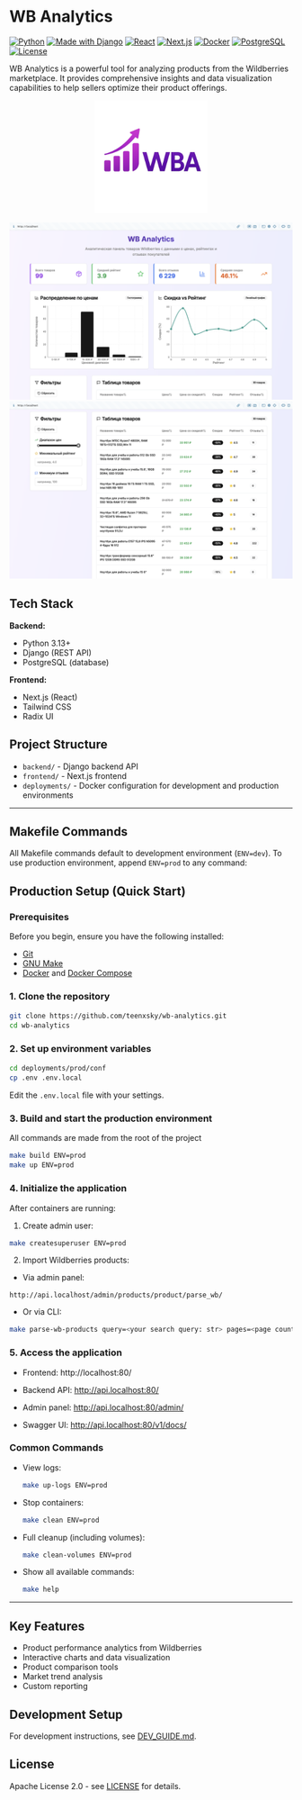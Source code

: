 # WB Analytics

[![Python](https://img.shields.io/badge/python-3.13%2B-blue?logo=python&logoColor=white)](https://www.python.org/)
[![Made with Django](https://img.shields.io/badge/Django-5.x-success?logo=django&logoColor=white)](https://www.djangoproject.com/)
[![React](https://img.shields.io/badge/React-19.x-%2361DAFB?logo=react&logoColor=white)](https://reactjs.org/)
[![Next.js](https://img.shields.io/badge/Next.js-15.x-black?logo=next.js&logoColor=white)](https://nextjs.org/)
[![Docker](https://img.shields.io/badge/docker-ready-blue?logo=docker&logoColor=white)](https://www.docker.com/)
[![PostgreSQL](https://img.shields.io/badge/PostgreSQL-17-blue?logo=postgresql&logoColor=white)](https://www.postgresql.org/)
[![License](https://img.shields.io/badge/license-Apache-green)](LICENSE)

WB Analytics is a powerful tool for analyzing products from the Wildberries marketplace. It provides comprehensive insights and data visualization capabilities to help sellers optimize their product offerings.

<div align="center">
  <img src="screenshots/logo.png" alt="WB Analytics Logo" width="200" style="max-width: 100%; height: auto;" />
</div>

![WB Analytics Dashboard Main](screenshots/dashboard1.png)
![WB Analytics Dashboard Table](screenshots/dashboard2.png)

## Tech Stack

**Backend:**

- Python 3.13+
- Django (REST API)
- PostgreSQL (database)

**Frontend:**

- Next.js (React)
- Tailwind CSS
- Radix UI

## Project Structure

- `backend/` - Django backend API
- `frontend/` - Next.js frontend
- `deployments/` - Docker configuration for development and production environments

---

## Makefile Commands

All Makefile commands default to development environment (`ENV=dev`). To use production environment, append `ENV=prod` to any command:

## Production Setup (Quick Start)

### Prerequisites

Before you begin, ensure you have the following installed:

- [Git](https://git-scm.com/downloads)
- [GNU Make](https://www.gnu.org/software/make/)
- [Docker](https://docs.docker.com/get-docker/) and [Docker Compose](https://docs.docker.com/compose/install/)

### 1. Clone the repository

```bash
git clone https://github.com/teenxsky/wb-analytics.git
cd wb-analytics
```

### 2. Set up environment variables

```bash
cd deployments/prod/conf
cp .env .env.local
```

Edit the `.env.local` file with your settings.

### 3. Build and start the production environment

All commands are made from the root of the project

```bash
make build ENV=prod
make up ENV=prod
```

### 4. Initialize the application

After containers are running:

1. Create admin user:

```bash
make createsuperuser ENV=prod
```

2. Import Wildberries products:
- Via admin panel:

```
http://api.localhost/admin/products/product/parse_wb/
```

- Or via CLI:

```bash
make parse-wb-products query=<your search query: str> pages=<page count: int> limit=<products per page: int>
```

### 5. Access the application

- Frontend: http://localhost:80/

- Backend API: http://api.localhost:80/
- Admin panel: http://api.localhost:80/admin/
- Swagger UI: http://api.localhost:80/v1/docs/

### Common Commands

- View logs:

  ```bash
  make up-logs ENV=prod
  ```

- Stop containers:

  ```bash
  make clean ENV=prod
  ```

- Full cleanup (including volumes):

  ```bash
  make clean-volumes ENV=prod
  ```

- Show all available commands:
  ```bash
  make help
  ```

---

## Key Features

- Product performance analytics from Wildberries
- Interactive charts and data visualization
- Product comparison tools
- Market trend analysis
- Custom reporting

## Development Setup

For development instructions, see [DEV_GUIDE.md](DEV_GUIDE.md).

## License

Apache License 2.0 - see [LICENSE](LICENSE) for details.
